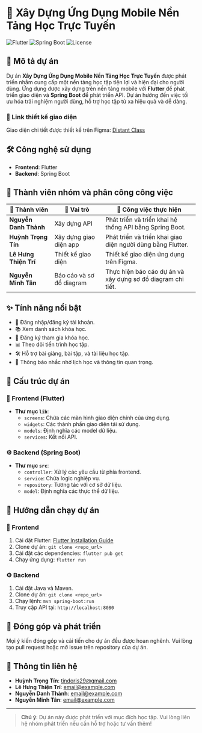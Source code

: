 # 📱 Xây Dựng Ứng Dụng Mobile Nền Tảng Học Trực Tuyến

![Flutter](https://img.shields.io/badge/Flutter-v3.3-blue?logo=flutter) ![Spring Boot](https://img.shields.io/badge/Spring%20Boot-v2.7-green?logo=spring-boot) ![License](https://img.shields.io/badge/License-MIT-yellow)

## 📝 Mô tả dự án

Dự án **Xây Dựng Ứng Dụng Mobile Nền Tảng Học Trực Tuyến** được phát triển nhằm cung cấp một nền tảng học tập tiện lợi và hiện đại cho người dùng. Ứng dụng được xây dựng trên nền tảng mobile với **Flutter** để phát triển giao diện và **Spring Boot** để phát triển API. Dự án hướng đến việc tối ưu hóa trải nghiệm người dùng, hỗ trợ học tập từ xa hiệu quả và dễ dàng.

### 🎨 Link thiết kế giao diện

Giao diện chi tiết được thiết kế trên Figma: [Distant Class](https://www.figma.com/proto/sKTJPhgRMpiAdTII0lvNuo/Distant-Class?node-id=1-73&p=f&t=8zihhYr6BRrzl2HG-0&scaling=min-zoom&content-scaling=fixed&page-id=0%3A1&starting-point-node-id=1%3A18)

## 🛠 Công nghệ sử dụng

- **Frontend**: Flutter
- **Backend**: Spring Boot

## 👥 Thành viên nhóm và phân công công việc

| 👤 Thành viên             | 🎯 Vai trò                    | 📝 Công việc thực hiện                                             |
|--------------------------|----------------------------|-----------------------------------------------------------------|
| **Nguyễn Danh Thành**    | Xây dựng API               | Phát triển và triển khai hệ thống API bằng Spring Boot.         |
| **Huỳnh Trọng Tín**      | Xây dựng giao diện app     | Phát triển và triển khai giao diện người dùng bằng Flutter.     |
| **Lê Hưng Thiện Trí**    | Thiết kế giao diện         | Thiết kế giao diện ứng dụng trên Figma.                         |
| **Nguyễn Minh Tân**      | Báo cáo và sơ đồ diagram   | Thực hiện báo cáo dự án và xây dựng sơ đồ diagram chi tiết.     |

## ✨ Tính năng nổi bật

- 🔑 Đăng nhập/đăng ký tài khoản.
- 📚 Xem danh sách khóa học.
- 📝 Đăng ký tham gia khóa học.
- 📊 Theo dõi tiến trình học tập.
- 🛠 Hỗ trợ bài giảng, bài tập, và tài liệu học tập.
- 🔔 Thông báo nhắc nhở lịch học và thông tin quan trọng.

## 📂 Cấu trúc dự án

### 📱 Frontend (Flutter)
- **Thư mục `lib`**:
  - `screens`: Chứa các màn hình giao diện chính của ứng dụng.
  - `widgets`: Các thành phần giao diện tái sử dụng.
  - `models`: Định nghĩa các model dữ liệu.
  - `services`: Kết nối API.

### ⚙️ Backend (Spring Boot)
- **Thư mục `src`**:
  - `controller`: Xử lý các yêu cầu từ phía frontend.
  - `service`: Chứa logic nghiệp vụ.
  - `repository`: Tương tác với cơ sở dữ liệu.
  - `model`: Định nghĩa các thực thể dữ liệu.

## 🚀 Hướng dẫn chạy dự án

### 📱 Frontend
1. Cài đặt Flutter: [Flutter Installation Guide](https://docs.flutter.dev/get-started/install)
2. Clone dự án: `git clone <repo_url>`
3. Cài đặt các dependencies: `flutter pub get`
4. Chạy ứng dụng: `flutter run`

### ⚙️ Backend
1. Cài đặt Java và Maven.
2. Clone dự án: `git clone <repo_url>`
3. Chạy lệnh: `mvn spring-boot:run`
4. Truy cập API tại: `http://localhost:8080`

## 🤝 Đóng góp và phát triển

Mọi ý kiến đóng góp và cải tiến cho dự án đều được hoan nghênh. Vui lòng tạo pull request hoặc mở issue trên repository của dự án.

## 📧 Thông tin liên hệ

- **Huỳnh Trọng Tín**: [tindoris29@gmail.com](mailto:email@example.com)
- **Lê Hưng Thiện Trí**: [email@example.com](mailto:email@example.com)
- **Nguyễn Danh Thành**: [email@example.com](mailto:email@example.com)
- **Nguyễn Minh Tân**: [email@example.com](mailto:email@example.com)

---

> **Chú ý**: Dự án này được phát triển với mục đích học tập. Vui lòng liên hệ nhóm phát triển nếu cần hỗ trợ hoặc tư vấn thêm!

